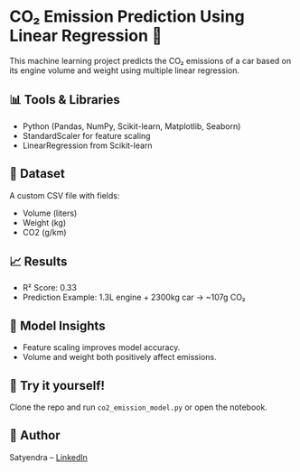 # CO₂ Emission Prediction Using Linear Regression 🚗

This machine learning project predicts the CO₂ emissions of a car based on its engine volume and weight using multiple linear regression.

## 📊 Tools & Libraries
- Python (Pandas, NumPy, Scikit-learn, Matplotlib, Seaborn)
- StandardScaler for feature scaling
- LinearRegression from Scikit-learn

## 📁 Dataset
A custom CSV file with fields:
- Volume (liters)
- Weight (kg)
- CO2 (g/km)

## 📈 Results
- R² Score: 0.33
- Prediction Example: 1.3L engine + 2300kg car → ~107g CO₂

## 🧠 Model Insights
- Feature scaling improves model accuracy.
- Volume and weight both positively affect emissions.

## 📎 Try it yourself!
Clone the repo and run `co2_emission_model.py` or open the notebook.

## 📌 Author
Satyendra – [LinkedIn](https://linkedin.com/in/satyendrakumar07)
